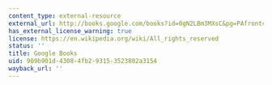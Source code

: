 ```yaml
---
content_type: external-resource
external_url: http://books.google.com/books?id=0gN2LBm3MXsC&pg=PAfrontcover#v=onepage
has_external_license_warning: true
license: https://en.wikipedia.org/wiki/All_rights_reserved
status: ''
title: Google Books
uid: 909b901d-4308-4fb2-9315-3523802a3154
wayback_url: ''
---
```

